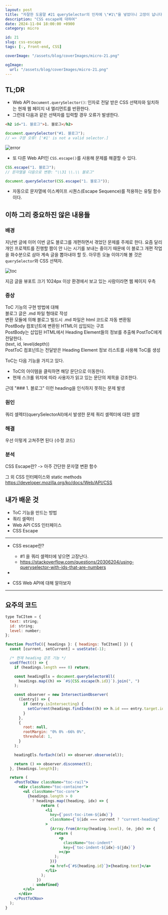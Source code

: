 ```yaml
---
layout: post
title: "자잘한 도움말 #21 querySelector의 인자에 \"#1\"을 넣었더니 고장이 납니다."
description: "CSS escape에 대하여"
date: 2024-11-04 18:00:00 +0900
category: micro

id: 21
slug: css-escape
tags: [💡, Front-end, CSS]

coverImage: "/assets/blog/coverImages/micro-21.png"

ogImage:
  url: "/assets/blog/coverImages/micro-21.png"
---
```


## TL;DR

- Web API `Document.querySelector()`: 인자로 전달 받은 CSS 선택자와 일치하는 현재 웹 페이지 내 엘리먼트를 반환한다.
- 그런데 다음과 같은 선택자를 입력할 경우 오류가 발생한다.
```html
<h2 id="1. 블로그">1. 블로그</h2>
```
```javascript
document.querySelector("#1. 블로그");
// => 구문 오류! ['#1' is not a valid selector.]
```

<p class="center">
<img src="https://i.postimg.cc/J0gZL8qY/image.png" alt="error"/>
</p>


- 또 다른 Web API인 `CSS.escape()`를 사용해 문제를 해결할 수 있다.
```javascript
CSS.escape("1. 블로그");
// 문자열을 다음으로 변환: "\\31 \\.\\ 블로그"

document.querySelector(CSS.escape("1. 블로그"));
```
- 자동으로 문자열에 이스케이프 시퀀스(Escape Sequence)를 적용하는 유틸 함수이다.

## 이하 그리 중요하진 않은 내용들

### 배경

지난번 글에 이어 이번 글도 블로그를 개편하면서 겪었던 문제를 주제로 한다. 요즘 달리 개인 프로젝트를 진행할 짬이 안 나는 시기를 보내는 중이기 때문에 이 블로그 개편 작업을 화수분으로 삼아 계속 글을 뽑아내야 할 듯. 아무튼 오늘 이야기해 볼 것은 `querySelector`와 CSS 선택자.

<p class="center">
<img src="https://i.postimg.cc/brbfjTQv/image.png" alt="toc" />
</p>

지금 글을 뷰포트 크기 1024px 이상 환경에서 보고 있는 사람이라면 웹 페이지 우측 

### 증상

ToC 기능의 구현 방법에 대해  
블로그 글은 .md 파일 형태로 작성  
변환 모듈에 의해 블로그 빌드시 .md 파일은 html 코드로 자동 변환됨  
PostBody 컴포넌트에 변환된 HTML이 삽입되는 구조  
PostBody는 삽입된 HTML에서 Heading Element들의 정보를 추출해 PostToC에게 전달한다.  
(text, id, level(depth))  
PostToC 컴포넌트는 전달받은 Heading Element 정보 리스트를 사용해 ToC를 생성  

ToC는 다음 기능을 가지고 있다.
- ToC의 아이템을 클릭하면 해당 문단으로 이동한다.
- 현재 스크롤 위치에 따라 사용자가 읽고 있는 문단의 제목을 강조한다.


근데 "### 1. 블로그" 이런 heading을 인식하지 못하는 문제 발생

### 원인

쿼리 셀렉터(querySelectorAll)에서 발생한 문제
쿼리 셀렉터에 대한 설명

### 해결

우선 이렇게 고쳐주면 된다
(수정 코드)

### 분석

CSS Escape란? -> 아주 간단한 문자열 변환 함수

그 외 CSS 인터페이스와 static methods
https://developer.mozilla.org/ko/docs/Web/API/CSS

## 내가 배운 것

- ToC 기능을 만드는 방법
- 쿼리 셀렉터
- Web API CSS 인터페이스
- CSS Escape

----

- CSS escape란?
    - #1 을 쿼리 셀렉터에 넣으면 고장난다.
    - https://stackoverflow.com/questions/20306204/using-queryselector-with-ids-that-are-numbers

- 
- CSS Web API에 대해 알아보자


----


## 요주의 코드

```jsx
type ToCItem = {
  text: string;
  id: string;
  level: number;
};

function PostToC({ headings }: { headings: ToCItem[] }) {
  const [current, setCurrent] = useState(-1);

  /* 현재 heading 강조 기능 */
  useEffect(() => {
    if (headings.length === 0) return;

    const headingEls = document.querySelectorAll(
      headings.map((h) => `#${CSS.escape(h.id)}`).join(", ")
    );

    const observer = new IntersectionObserver(
      ([entry]) => {
        if (entry.isIntersecting) {
          setCurrent(headings.findIndex((h) => h.id === entry.target.id));
        }
      },
      {
        root: null,
        rootMargin: "0% 0% -66% 0%",
        threshold: 1,
      }
    );

    headingEls.forEach((el) => observer.observe(el));

    return () => observer.disconnect();
  }, [headings.length]);

  return (
    <PostToCNav className="toc-rail">
      <div className="toc-container">
        <ul className="toc-core">
          {headings.length > 0
            ? headings.map((heading, idx) => {
                return (
                  <li
                    key={`post-toc-item-${idx}`}
                    className={`${idx === current ? "current-heading" : ""}`}
                  >
                    {Array.from(Array(heading.level), (e, jdx) => {
                      return (
                        <p
                          className="toc-indent"
                          key={`toc-indent-${idx}-${jdx}`}
                        ></p>
                      );
                    })}
                    <a href={`#${heading.id}`}>{heading.text}</a>
                  </li>
                );
              })
            : undefined}
        </ul>
      </div>
    </PostToCNav>
  );
}
```